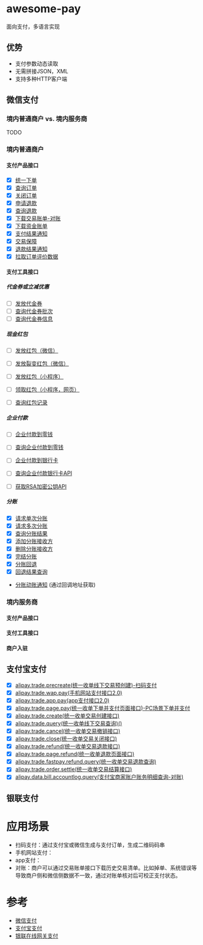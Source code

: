 # awesome-pay
面向支付，多语言实现

## 优势
- 支付参数动态读取
- 无需拼接JSON，XML
- 支持多种HTTP客户端

## 微信支付
### 境内普通商户 vs. 境内服务商
TODO 
### 境内普通商户
#### 支付产品接口
- [x] [统一下单](https://pay.weixin.qq.com/wiki/doc/api/jsapi.php?chapter=9_1)
- [x] [查询订单](https://pay.weixin.qq.com/wiki/doc/api/jsapi.php?chapter=9_2)
- [x] [关闭订单](https://pay.weixin.qq.com/wiki/doc/api/jsapi.php?chapter=9_3)
- [x] [申请退款](https://pay.weixin.qq.com/wiki/doc/api/jsapi.php?chapter=9_4)
- [x] [查询退款](https://pay.weixin.qq.com/wiki/doc/api/jsapi.php?chapter=9_5)
- [x] [下载交易账单-对账](https://pay.weixin.qq.com/wiki/doc/api/jsapi.php?chapter=9_6)
- [x] [下载资金账单](https://pay.weixin.qq.com/wiki/doc/api/jsapi.php?chapter=9_18&index=7)
- [x] [支付结果通知](https://pay.weixin.qq.com/wiki/doc/api/jsapi.php?chapter=9_7&index=8)
- [x] [交易保障](https://pay.weixin.qq.com/wiki/doc/api/jsapi.php?chapter=9_8&index=9)
- [x] [退款结果通知](https://pay.weixin.qq.com/wiki/doc/api/jsapi.php?chapter=9_16&index=10)
- [x] [拉取订单评价数据](https://pay.weixin.qq.com/wiki/doc/api/jsapi.php?chapter=9_17&index=11)

#### 支付工具接口
##### 代金券或立减优惠
- [ ] [发放代金券](https://pay.weixin.qq.com/wiki/doc/api/tools/sp_coupon.php?chapter=12_3&index=4)
- [ ] [查询代金券批次](https://pay.weixin.qq.com/wiki/doc/api/tools/sp_coupon.php?chapter=12_4&index=5)
- [ ] [查询代金券信息](https://pay.weixin.qq.com/wiki/doc/api/tools/sp_coupon.php?chapter=12_5&index=6)

##### 现金红包
- [ ] [发放红包（微信）](https://pay.weixin.qq.com/wiki/doc/api/tools/cash_coupon.php?chapter=13_4&index=3)
- [ ] [发放裂变红包（微信）](https://pay.weixin.qq.com/wiki/doc/api/tools/cash_coupon.php?chapter=13_5&index=4)
- [ ] [发放红包（小程序）](https://pay.weixin.qq.com/wiki/doc/api/tools/cash_coupon.php?chapter=18_2&index=3)
- [ ] [领取红包（小程序，网页）](https://pay.weixin.qq.com/wiki/doc/api/tools/cash_coupon.php?chapter=18_3&index=4)
- [ ] [查询红包记录](https://pay.weixin.qq.com/wiki/doc/api/tools/cash_coupon.php?chapter=13_6&index=5)


##### 企业付款
- [ ] [企业付款到零钱](https://pay.weixin.qq.com/wiki/doc/api/tools/mch_pay.php?chapter=14_2)
- [ ] [查询企业付款到零钱](https://pay.weixin.qq.com/wiki/doc/api/tools/mch_pay.php?chapter=14_3)
- [ ] [企业付款到银行卡](https://pay.weixin.qq.com/wiki/doc/api/tools/mch_pay.php?chapter=24_2)
- [ ] [查询企业付款银行卡API](https://pay.weixin.qq.com/wiki/doc/api/tools/mch_pay.php?chapter=24_3)
- [ ] [获取RSA加密公钥API](https://pay.weixin.qq.com/wiki/doc/api/tools/mch_pay.php?chapter=24_7&index=4)


##### 分账
- [x] [请求单次分账](https://pay.weixin.qq.com/wiki/doc/api/allocation.php?chapter=27_1&index=1)
- [x] [请求多次分账](https://pay.weixin.qq.com/wiki/doc/api/allocation.php?chapter=27_6&index=2)
- [x] [查询分账结果](https://pay.weixin.qq.com/wiki/doc/api/allocation.php?chapter=27_2&index=3)
- [x] [添加分账接收方](https://pay.weixin.qq.com/wiki/doc/api/allocation.php?chapter=27_3&index=4)
- [x] [删除分账接收方](https://pay.weixin.qq.com/wiki/doc/api/allocation.php?chapter=27_4&index=5)
- [x] [完结分账](https://pay.weixin.qq.com/wiki/doc/api/allocation.php?chapter=27_5&index=6)
- [x] [分账回退](https://pay.weixin.qq.com/wiki/doc/api/allocation.php?chapter=27_7&index=7)
- [x] [回退结果查询](https://pay.weixin.qq.com/wiki/doc/api/allocation.php?chapter=27_8&index=8)
-  [分账动账通知](https://pay.weixin.qq.com/wiki/doc/api/allocation.php?chapter=27_9&index=9) (通过回调地址获取)



### 境内服务商
#### 支付产品接口
#### 支付工具接口
#### 商户入驻

## 支付宝支付
- [x] [alipay.trade.precreate(统一收单线下交易预创建)-扫码支付](https://opendocs.alipay.com/apis/api_1/alipay.trade.precreate)
- [x] [alipay.trade.wap.pay(手机网站支付接口2.0)](https://opendocs.alipay.com/apis/api_1/alipay.trade.wap.pay#%E5%93%8D%E5%BA%94%E5%8F%82%E6%95%B0)
- [x] [alipay.trade.app.pay(app支付接口2.0)](https://opendocs.alipay.com/apis/api_1/alipay.trade.app.pay)
- [x] [alipay.trade.page.pay(统一收单下单并支付页面接口)-PC场景下单并支付](https://opendocs.alipay.com/apis/api_1/alipay.trade.page.pay)
- [x] [alipay.trade.create(统一收单交易创建接口)](https://opendocs.alipay.com/apis/api_1/alipay.trade.create)
- [x] [alipay.trade.query(统一收单线下交易查询)()](https://opendocs.alipay.com/apis/api_1/alipay.trade.query)
- [x] [alipay.trade.cancel(统一收单交易撤销接口)](https://opendocs.alipay.com/apis/api_1/alipay.trade.cancel)
- [x] [alipay.trade.close(统一收单交易关闭接口)](https://opendocs.alipay.com/apis/api_1/alipay.trade.close)
- [x] [alipay.trade.refund(统一收单交易退款接口)](https://opendocs.alipay.com/apis/api_1/alipay.trade.refund)
- [x] [alipay.trade.page.refund(统一收单退款页面接口)](https://opendocs.alipay.com/apis/api_1/alipay.trade.page.refund)
- [x] [alipay.trade.fastpay.refund.query(统一收单交易退款查询)](https://opendocs.alipay.com/apis/api_1/alipay.trade.fastpay.refund.query)
- [x] [alipay.trade.order.settle(统一收单交易结算接口)](https://opendocs.alipay.com/apis/api_1/alipay.trade.order.settle)
- [x] [alipay.data.bill.accountlog.query(支付宝商家账户账务明细查询-对账)](https://opendocs.alipay.com/apis/api_15/alipay.data.bill.accountlog.query)

## 银联支付

# 应用场景

- 扫码支付：通过支付宝或微信生成与支付订单，生成二维码码串
- 手机网站支付：
- app支付：
- 对账：商户可以通过交易账单接口下载历史交易清单。比如掉单、系统错误等导致商户侧和微信侧数据不一致，通过对账单核对后可校正支付状态。


# 参考
- [微信支付](https://pay.weixin.qq.com/wiki/doc/api/index.html)
- [支付宝支付](https://opendocs.alipay.com/open/00a0ut)
- [银联在线网关支付](https://open.unionpay.com/tjweb/acproduct/APIList?apiservId=448&acpAPIId=754&bussType=0)
